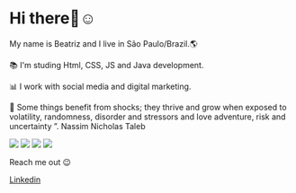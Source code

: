 # Hi there👋:relaxed: 

My name is Beatriz and I live in São Paulo/Brazil.:earth_americas:


:books: I'm studing Html, CSS, JS and Java development.

:bar_chart: I work with social media and digital marketing.

🧬 Some things benefit from shocks; they thrive and grow when exposed to volatility, randomness, disorder and stressors and love adventure, risk and uncertainty ”. 
Nassim Nicholas Taleb    


<img src ="https://img.shields.io/badge/Adobe%20Photoshop-31A8FF?style=for-the-badge&logo=Adobe%20Photoshop&logoColor=black">   <img src ="https://img.shields.io/badge/Figma-F24E1E?style=for-the-badge&logo=figma&logoColor=white">  <img src="https://img.shields.io/badge/HTML5-E34F26?style=for-the-badge&logo=html5&logoColor=white">
<img src ="https://img.shields.io/badge/Go-00ADD8?style=for-the-badge&logo=go&logoColor=white" >  


Reach me out  :wink:

[Linkedin](https://www.linkedin.com/in/beatriz2071/) 


